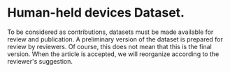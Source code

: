 # Human-held devices Dataset.

To be considered as contributions, datasets must be made available for review and publication.
A preliminary version of the dataset is prepared for review by reviewers. Of course, this does not mean that this is the final version. When the article is accepted, we will reorganize according to the reviewer's suggestion.

